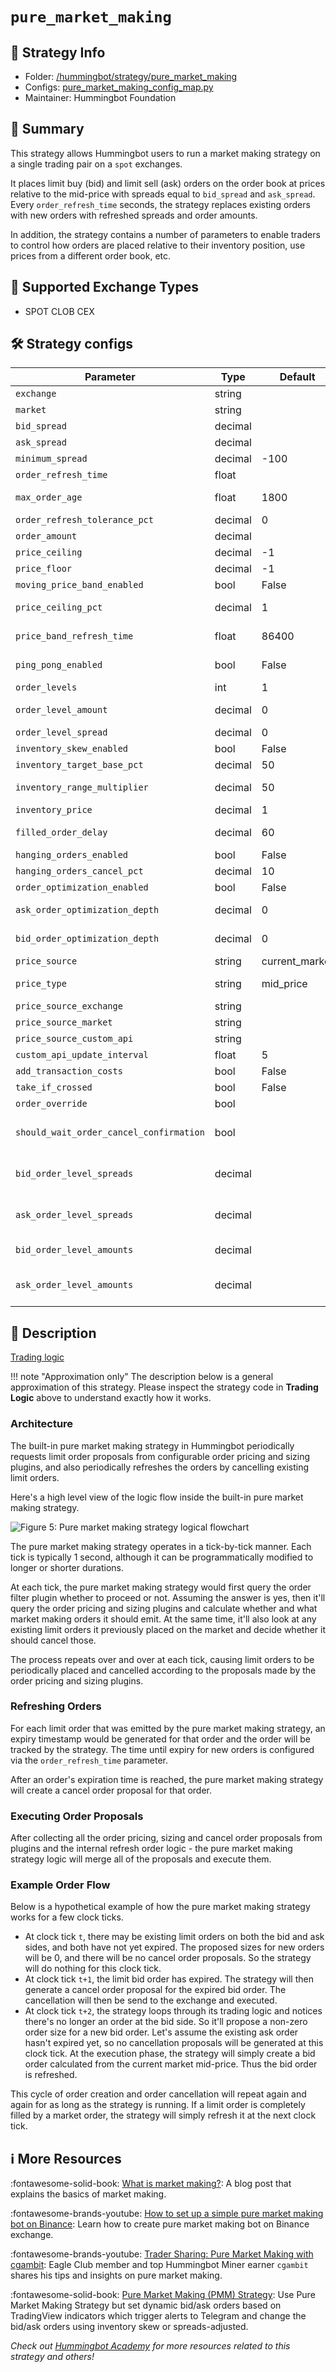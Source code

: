 # `pure_market_making`

## 📁 Strategy Info

* Folder: [/hummingbot/strategy/pure_market_making](https://github.com/hummingbot/hummingbot/tree/master/hummingbot/strategy/pure_market_making)
* Configs: [pure_market_making_config_map.py](https://github.com/hummingbot/hummingbot/blob/master/hummingbot/strategy/pure_market_making/pure_market_making_config_map.py)
* Maintainer: Hummingbot Foundation

## 📝 Summary

This strategy allows Hummingbot users to run a market making strategy on a single trading pair on a `spot` exchanges.

It places limit buy (bid) and limit sell (ask) orders on the order book at prices relative to the mid-price with spreads equal to `bid_spread` and `ask_spread`. Every `order_refresh_time` seconds, the strategy replaces existing orders with new orders with refreshed spreads and order amounts.

In addition, the strategy contains a number of parameters to enable traders to control how orders are placed relative to their inventory position, use prices from a different order book, etc.

## 🏦 Supported Exchange Types

* SPOT CLOB CEX

## 🛠️ Strategy configs

| Parameter                    | Type        | Default     | Prompt      |
|------------------------------|-------------|-------------|-------------|
| `exchange`                   | string      |             | Enter your maker spot connector |
| `market`                     | string      |             | Enter the token trading pair you would like to trade on [exchange] |
| `bid_spread`                 | decimal     |             | How far away from the mid price do you want to place the first bid order? |
| `ask_spread`                 | decimal     |             | How far away from the mid price do you want to place the first ask order? |
| `minimum_spread`             | decimal     | -100        | At what minimum spread should the bot automatically cancel orders? |
| `order_refresh_time`         | float       |             | How often do you want to cancel and replace bids and asks (in seconds)? |
| `max_order_age`              | float       | 1800        | How often do you want to cancel and replace bids and asks with the same price (in seconds)? |
| `order_refresh_tolerance_pct`| decimal     | 0           | Enter the percent change in price needed to refresh orders at each cycle |
| `order_amount`               | decimal     |             | What is the amount of [base_asset] per order? |
| `price_ceiling`              | decimal     | -1          | Enter the price point above which only sell orders will be placed |
| `price_floor`                | decimal     | -1          | Enter the price below which only buy orders will be placed |
| `moving_price_band_enabled`  | bool        | False       | Would you like to enable moving price floor and ceiling? (Yes/No)  |
| `price_ceiling_pct`          | decimal     | 1           | Enter a percentage to the current price that sets the price ceiling. Above this price, only sell orders will be placed  |
| `price_band_refresh_time`    | float       | 86400       | After this amount of time (in seconds), the price bands are reset based on the current price  |
| `ping_pong_enabled`          | bool        | False       | Would you like to use the ping pong feature and alternate between buy and sell orders after fills? |
| `order_levels`               | int         | 1           | How many orders do you want to place on both sides? |
| `order_level_amount`         | decimal     | 0           | How much do you want to increase or decrease the order size for each additional order? |
| `order_level_spread`         | decimal     | 0           | Enter the price increments (as percentage) for subsequent orders? |
| `inventory_skew_enabled`     | bool        | False       | Would you like to enable inventory skew? |
| `inventory_target_base_pct`  | decimal     | 50          | What is your target base asset percentage? |
| `inventory_range_multiplier` | decimal     | 50          | What is your tolerable range of inventory around the target, expressed in multiples of your total order size? |
| `inventory_price`            | decimal     | 1           | What is the price of your base asset inventory? |
| `filled_order_delay`         | decimal     | 60          | How long do you want to wait before placing the next order if your order gets filled (in seconds)? |
| `hanging_orders_enabled`     | bool        | False       | Do you want to enable hanging orders? |
| `hanging_orders_cancel_pct`  | decimal     | 10          | At what spread percentage (from mid price) will hanging orders be canceled?|
| `order_optimization_enabled` | bool        | False       | Do you want to enable best bid ask jumping? |
| `ask_order_optimization_depth`| decimal    | 0           | How deep do you want to go into the order book for calculating the top ask, ignoring dust orders on the top (expressed in base asset amount)?|
| `bid_order_optimization_depth`| decimal    | 0           | How deep do you want to go into the order book for calculating the top bid, ignoring dust orders on the top (expressed in base asset amount)?|
| `price_source`               | string      | current_market| Which price source to use? (current_market/external_market/custom_api) |
| `price_type`                 | string      | mid_price   | Which price type to use? (mid_price/last_price/last_own_trade_price/best_bid/best_ask/inventory_cost) |
| `price_source_exchange`      | string      |             | Enter external price source exchange name |
| `price_source_market`        | string      |             | Enter the token trading pair on [price_source_exchange] |
| `price_source_custom_api`    | string      |             | Enter pricing API URL |
| `custom_api_update_interval` | float       | 5           | Enter custom API update interval in second (default: 5.0, min: 0.5) |
| `add_transaction_costs`      | bool        | False       | Do you want to add transaction costs automatically to order prices? |
| `take_if_crossed`            | bool        | False       | Do you want to take the best order if orders cross the orderbook? |
| `order_override`             | bool        |             |
| `should_wait_order_cancel_confirmation` | bool |     | Should the strategy wait to receive a confirmation for orders cancelation before creating a new set of orders? (Not waiting requires enough available balance) (Yes/No) |
| `bid_order_level_spreads`    | decimal     |         | Enter the spreads (as percentage) for all bid spreads e.g 1,2,3,4 to represent 1%,2%,3%,4%. The number of levels set will be equal to minimum lengths of bid_order_level_spreads and bid_order_level_amounts   |
| `ask_order_level_spreads`    | decimal     |         | Enter the spreads (as percentage) for all ask spreads e.g 1,2,3,4 to represent 1%,2%,3%,4%. The number of levels set will be equal to minimum lengths of ask_order_level_spreads and ask_order_level_amounts   |
| `bid_order_level_amounts`    | decimal     |         | Enter the amount for all bid amounts. The number of levels set will be equal to the minimum length of bid_order_level_spreads and bid_order_level_amounts   |
| `ask_order_level_amounts`    | decimal     |         |Enter the amount for all ask amounts. The number of levels set will be equal to the minimum length of ask_order_level_spreads and ask_order_level_amounts   |

## 📓 Description

[Trading logic](https://github.com/hummingbot/hummingbot/blob/master/hummingbot/strategy/pure_market_making/pure_market_making.pyx)

!!! note "Approximation only"
    The description below is a general approximation of this strategy. Please inspect the strategy code in **Trading Logic** above to understand exactly how it works.

### Architecture

The built-in pure market making strategy in Hummingbot periodically requests limit order proposals from configurable order pricing and sizing plugins, and also periodically refreshes the orders by cancelling existing limit orders.

Here's a high level view of the logic flow inside the built-in pure market making strategy.

![Figure 5: Pure market making strategy logical flowchart](/assets/img/pure-mm-flowchart.svg)

The pure market making strategy operates in a tick-by-tick manner. Each tick is typically 1 second, although it can be programmatically modified to longer or shorter durations.

At each tick, the pure market making strategy would first query the order filter plugin whether to proceed or not. Assuming the answer is yes, then it'll query the order pricing and sizing plugins and calculate whether and what market making orders it should emit. At the same time, it'll also look at any existing limit orders it previously placed on the market and decide whether it should cancel those.

The process repeats over and over at each tick, causing limit orders to be periodically placed and cancelled according to the proposals made by the order pricing and sizing plugins.

### Refreshing Orders

For each limit order that was emitted by the pure market making strategy, an expiry timestamp would be generated for that order and the order will be tracked by the strategy. The time until expiry for new orders is configured via the `order_refresh_time` parameter.

After an order's expiration time is reached, the pure market making strategy will create a cancel order proposal for that order.

### Executing Order Proposals

After collecting all the order pricing, sizing and cancel order proposals from plugins and the internal refresh order logic - the pure market making strategy logic will merge all of the proposals and execute them.

### Example Order Flow

Below is a hypothetical example of how the pure market making strategy works for a few clock ticks.

* At clock tick `t`, there may be existing limit orders on both the bid and ask sides, and both have not yet expired. The proposed sizes for new orders will be 0, and there will be no cancel order proposals. So the strategy will do nothing for this clock tick.
* At clock tick `t+1`, the limit bid order has expired. The strategy will then generate a cancel order proposal for the expired bid order. The cancellation will then be send to the exchange and executed.
* At clock tick `t+2`, the strategy loops through its trading logic and notices there's no longer an order at the bid side. So it'll propose a non-zero order size for a new bid order. Let's assume the existing ask order hasn't expired yet, so no cancellation proposals will be generated at this clock tick. At the execution phase, the strategy will simply create a bid order calculated from the current market mid-price. Thus the bid order is refreshed.

This cycle of order creation and order cancellation will repeat again and again for as long as the strategy is running. If a limit order is completely filled by a market order, the strategy will simply refresh it at the next clock tick.

## ℹ️ More Resources

:fontawesome-solid-book: [What is market making?](https://blog.hummingbot.org/2020-09-what-is-market-making/): A blog post that explains the basics of market making.

:fontawesome-brands-youtube: [How to set up a simple pure market making bot on Binance](https://www.youtube.com/watch?v=La7E6uudOYY): Learn how to create pure market making bot on Binance exchange.

:fontawesome-brands-youtube: [Trader Sharing: Pure Market Making with cgambit](https://www.youtube.com/watch?v=3RKMlCWzRhw): Eagle Club member and top Hummingbot Miner earner `cgambit` shares his tips and insights on pure market making.

:fontawesome-solid-book: [Pure Market Making (PMM) Strategy](https://blog.hummingbot.org/academy-level-2-c-beginner-strategy-1-pure-market-making-pmm-strategy/): Use Pure Market Making Strategy but set dynamic bid/ask orders based on TradingView indicators which trigger alerts to Telegram and change the bid/ask orders using inventory skew or spreads-adjusted.

*Check out [Hummingbot Academy](../../../quickstart/index.md) for more resources related to this strategy and others!*
